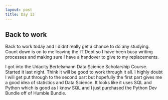 ```yaml
---
layout: post
title: Day 13
---
```



## Back to work  

Back to work today and I didnt really get a chance to do any studying. Count down is on to me leaving the IT Dept so I have been busy writing processes and making sure I have a handover to give to my replacements. 

I got into the Udacity Bertelsmann Data Science Scholarship Course. Started it last night. Think it will be good to work through it all. I highly doubt I will get put through to the second part but hopefully the first part gives me a good idea of statistics and Data Science. It looks like it uses SQL and Python which is good as I know SQL and I just purchased the Python Dev Bundle off of Humble Bundle. 
